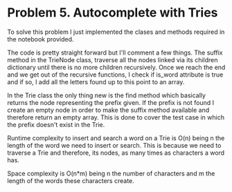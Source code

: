 # Problem 5. Autocomplete with Tries

To solve this problem I just implemented the clases and methods required in the notebook provided.

The code is pretty straight forward but I'll comment a few things.
The suffix method in the TrieNode class, traverse all the nodes linked via its children dictionary
until there is no more children recursively. Once we reach the end and we get out of the recursive functions,
 I check if is_word attribute is true and if so, I add all the letters found up to this point to an array.
 
In the Trie class the only thing new is the find method which basically returns the node representing the prefix
given. If the prefix is not found I create an empty node in order to make the suffix method available and therefore
return an empty array. This is done to cover the test case in which the prefix doesn't exist in the Trie.

Runtime complexity to insert and search a word on a Trie is O(n) being n the length of the word we need to insert or 
search. This is because we need to traverse a Trie and therefore, its nodes, as many times as characters a word has.
 
Space complexity is O(n*m) being n the number of characters and m the length of the words these characters create.
